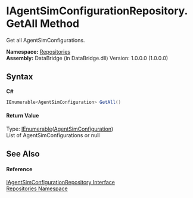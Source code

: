 # IAgentSimConfigurationRepository.GetAll Method 
 

Get all AgentSimConfigurations.

**Namespace:**&nbsp;<a href="e0edd2e7-f86c-850a-35e3-670eb5412ec9">Repositories</a><br />**Assembly:**&nbsp;DataBridge (in DataBridge.dll) Version: 1.0.0.0 (1.0.0.0)

## Syntax

**C#**<br />
``` C#
IEnumerable<AgentSimConfiguration> GetAll()
```


#### Return Value
Type: <a href="http://msdn2.microsoft.com/en-us/library/9eekhta0" target="_blank">IEnumerable</a>(<a href="96b4d6ec-734e-0b2b-160b-fc797389ee53">AgentSimConfiguration</a>)<br />List of AgentSimConfigurations or null

## See Also


#### Reference
<a href="4f5b927c-2603-4b08-0640-4ca1b89e8e2a">IAgentSimConfigurationRepository Interface</a><br /><a href="e0edd2e7-f86c-850a-35e3-670eb5412ec9">Repositories Namespace</a><br />
